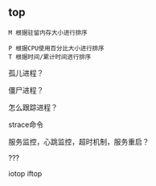 ## top

```
M 根据驻留内存大小进行排序

P 根据CPU使用百分比大小进行排序
T 根据时间/累计时间进行排序
```













孤儿进程？

僵尸进程？



怎么跟踪进程？

strace命令



服务监控，心跳监控，超时机制，服务重启？



???

iotop
iftop